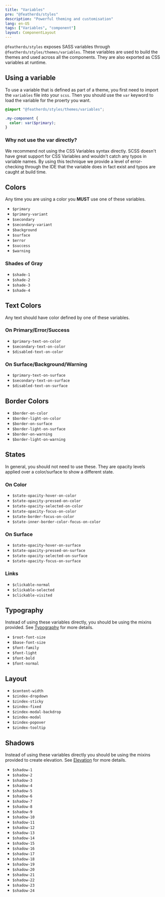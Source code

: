 ```yaml
---
title: "Variables"
pre: "@featherds/styles"
description: "Powerful theming and customisation"
lang: en-US
tags: ["Variables", "component"]
layout: ComponentLayout
---
```


`@featherds/styles` exposes SASS variables through `@featherds/styles/themes/variables`. These variables are used to build the themes and used across all the components. They are also exported as CSS variables at runtime.

## Using a variable

To use a variable that is defined as part of a theme, you first need to import the `variables` file into your `scss`. Then you should use the `var` keyword to load the variable for the proerty you want.

```scss
@import "@featherds/styles/themes/variables";

.my-component {
  color: var($primary);
}
```

### Why not use the var directly?

We recommend not using the CSS Variables syntax directly. SCSS doesn't have great support for CSS Variables and wouldn't catch any typos in variable names. By using this technique we provide a level of error-checking through the IDE that the variable does in fact exist and typos are caught at build time.

## Colors

Any time you are using a color you **MUST** use one of these variables.

- `$primary`
- `$primary-variant`
- `$secondary`
- `$secondary-variant`
- `$background`
- `$surface`
- `$error`
- `$success`
- `$warning`

### Shades of Gray

- `$shade-1`
- `$shade-2`
- `$shade-3`
- `$shade-4`

## Text Colors

Any text should have color defined by one of these variables.

### On Primary/Error/Success

- `$primary-text-on-color`
- `$secondary-text-on-color`
- `$disabled-text-on-color`

### On Surface/Background/Warning

- `$primary-text-on-surface`
- `$secondary-text-on-surface`
- `$disabled-text-on-surface`

## Border Colors

- `$border-on-color`
- `$border-light-on-color`
- `$border-on-surface`
- `$border-light-on-surface`
- `$border-on-warning`
- `$border-light-on-warning`

## States

In general, you should not need to use these. They are opacity levels applied over a color/surface to show a different state.

### On Color

- `$state-opacity-hover-on-color`
- `$state-opacity-pressed-on-color`
- `$state-opacity-selected-on-color`
- `$state-opacity-focus-on-color`
- `$state-border-focus-on-color`
- `$state-inner-border-color-focus-on-color`

### On Surface

- `$state-opacity-hover-on-surface`
- `$state-opacity-pressed-on-surface`
- `$state-opacity-selected-on-surface`
- `$state-opacity-focus-on-surface`

### Links

- `$clickable-normal`
- `$clickable-selected`
- `$clickable-visited`

## Typography

Instead of using these variables directly, you should be using the mixins provided. See [Typography](../Typography/) for more details.

- `$root-font-size`
- `$base-font-size`
- `$font-family`
- `$font-light`
- `$font-bold`
- `$font-normal`

## Layout

- `$content-width`
- `$zindex-dropdown`
- `$zindex-sticky`
- `$zindex-fixed`
- `$zindex-modal-backdrop`
- `$zindex-modal`
- `$zindex-popover`
- `$zindex-tooltip`

## Shadows

Instead of using these variables directly you should be using the mixins provided to create elevation. See [Elevation](../Elevation/) for more details.

- `$shadow-1`
- `$shadow-2`
- `$shadow-3`
- `$shadow-4`
- `$shadow-5`
- `$shadow-6`
- `$shadow-7`
- `$shadow-8`
- `$shadow-9`
- `$shadow-10`
- `$shadow-11`
- `$shadow-12`
- `$shadow-13`
- `$shadow-14`
- `$shadow-15`
- `$shadow-16`
- `$shadow-17`
- `$shadow-18`
- `$shadow-19`
- `$shadow-20`
- `$shadow-21`
- `$shadow-22`
- `$shadow-23`
- `$shadow-24`
